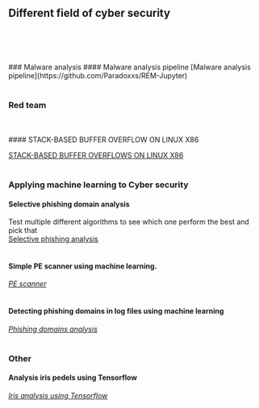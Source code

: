 ## Different field of cyber security
<br/>
<br/>
<br/>
<br/>
### Malware analysis
#### Malware analysis pipeline 
[Malware analysis pipeline](https://github.com/Paradoxxs/REM-Jupyter)
<br/>
<br/>

### Red team 
<br/>
<br/>
#### STACK-BASED BUFFER OVERFLOW ON LINUX X86

[STACK-BASED BUFFER OVERFLOWS ON LINUX X86](https://github.com/Paradoxxs/Paradoxxs.github.io/blob/main/STACK-BASED%20BUFFER%20OVERFLOWS%20ON%20LINUX%20X86.md)
<br/>
<br/>
### Applying machine learning to Cyber security
#### Selective phishing domain analysis
Test multiple different algorithms to see which one perform the best and pick that<br/>
[Selective phishing analysis](https://github.com/Paradoxxs/Paradoxxs.github.io/blob/main/Comparative_Phishing_domains_analysis.ipynb)
<br/>
<br/>
#### Simple PE scanner using machine learning.
[*PE scanner*](colab.research.google.com/drive/1-QHFxSobRbKrueWSjr-eDpXfvsja_Y3o?hl=en#scrollTo=gvM8DhULIlDk)
<br/>
<br/>
#### Detecting phishing domains in log files using machine learning
[*Phishing domains analysis*](https://github.com/Paradoxxs/Paradoxxs.github.io/blob/main/Phishing_domains_analysis.ipynb)
<br/>
<br/>
### Other
#### Analysis iris pedels using Tensorflow 
[*Iris analysis using Tensorflow*](https://github.com/Paradoxxs/Paradoxxs.github.io/blob/main/Iris_analysis_using_Tensorflow.ipynb)
